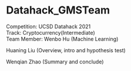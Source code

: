 # Datahack_GMSTeam
Competition: UCSD Datahack 2021 \
Track: Cryptocurrency(Intermediate) \
Team Member:
 Wenbo Hu (Machine Learning)
 
 Huaning Liu (Overview, intro and hypothesis test)
 
 Wenqian Zhao (Summary and conclude)
